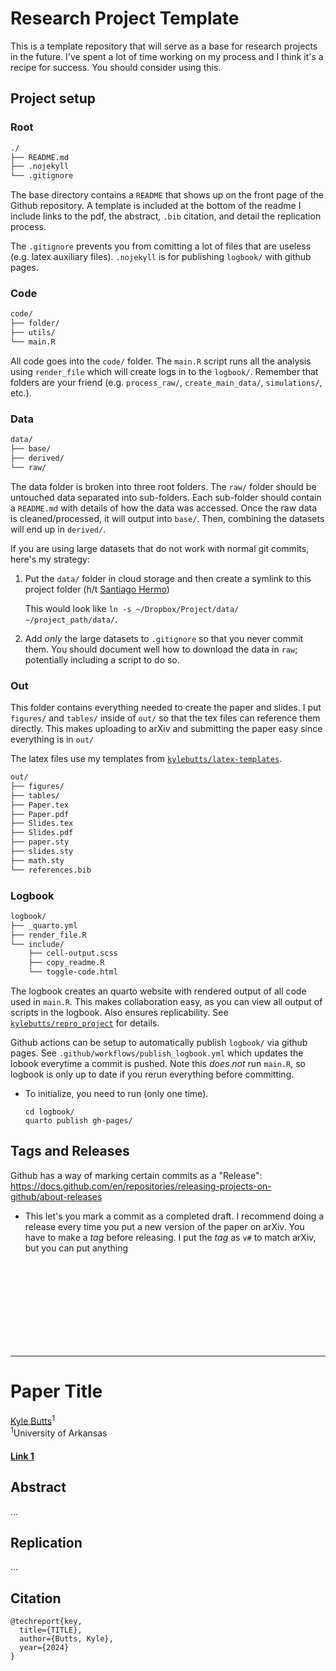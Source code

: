 # Research Project Template

This is a template repository that will serve as a base for research projects in the future. I've spent a lot of time working on my process and I think it's a recipe for success. You should consider using this. 



## Project setup

### Root
``` txt
./
├── README.md
├── .nojekyll
└── .gitignore
```

The base directory contains a `README` that shows up on the front page of the Github repository. A template is included at the bottom of the readme I include links to the pdf, the abstract, `.bib` citation, and detail the replication process.

The `.gitignore` prevents you from comitting a lot of files that are useless (e.g. latex auxiliary files). `.nojekyll` is for publishing `logbook/` with github pages.



### Code
``` txt
code/
├── folder/
├── utils/
└── main.R
```

All code goes into the `code/` folder. The `main.R` script runs all the analysis using `render_file` which will create logs in to the `logbook/`. Remember that folders are your friend (e.g. `process_raw/`, `create_main_data/`, `simulations/`, etc.).



### Data
``` txt
data/
├── base/
├── derived/
└── raw/
```

The data folder is broken into three root folders. The `raw/` folder should be untouched data separated into sub-folders. Each sub-folder should contain a `README.md` with details of how the data was accessed. Once the raw data is cleaned/processed, it will output into `base/`. Then, combining the datasets will end up in `derived/`.

If you are using large datasets that do not work with normal git commits, here's my strategy:
1. Put the `data/` folder in cloud storage and then create a symlink to this project folder (h/t [Santiago Hermo](https://github.com/santiagohermo))
   
   This would look like `ln -s ~/Dropbox/Project/data/ ~/project_path/data/`.
2. Add *only* the large datasets to `.gitignore` so that you never commit them. You should document well how to download the data in `raw`; potentially including a script to do so.



### Out
This folder contains everything needed to create the paper and slides. I put `figures/` and `tables/` inside of `out/` so that the tex files can reference them directly. This makes uploading to arXiv and submitting the paper easy since everything is in `out/`

The latex files use my templates from [`kylebutts/latex-templates`](https://github.com/kylebutts/latex-templates).

``` txt
out/
├── figures/
├── tables/
├── Paper.tex
├── Paper.pdf
├── Slides.tex
├── Slides.pdf
├── paper.sty
├── slides.sty
├── math.sty
└── references.bib
```



### Logbook
``` txt
logbook/
├── _quarto.yml
├── render_file.R
└── include/
    ├── cell-output.scss
    ├── copy_readme.R
    └── toggle-code.html
```

The logbook creates an quarto website with rendered output of all code used in `main.R`. This makes collaboration easy, as you can view all output of scripts in the logbook. Also ensures replicability. See [`kylebutts/repro_project`](https://github.com/kylebutts/repro_project) for details.

Github actions can be setup to automatically publish `logbook/` via github pages. See `.github/workflows/publish_logbook.yml` which updates the lobook everytime a commit is pushed. Note this *does not* run `main.R`, so logbook is only up to date if you rerun everything before committing.

- To initialize, you need to run (only one time). 
  ```
  cd logbook/
  quarto publish gh-pages/
  ``` 



## Tags and Releases

Github has a way of marking certain commits as a "Release":
https://docs.github.com/en/repositories/releasing-projects-on-github/about-releases
- This let's you mark a commit as a completed draft. I recommend doing a release every time you put a new version of the paper on arXiv. You have to make a *tag* before releasing. I put the *tag* as `v#` to match arXiv, but you can put anything





<br /><br /><br /><br /><br /><br /><br /><br /><hr/>
<!-- Delete this and above -->
# Paper Title

[Kyle Butts](https://www.kylebutts.com/)<sup>1</sup>
<br>
<sup>1</sup>University of Arkansas

#### [Link 1](.) 



## Abstract

...



## Replication

...



## Citation

```
@techreport{key,
  title={TITLE},
  author={Butts, Kyle},
  year={2024}
}
```
